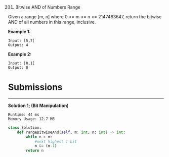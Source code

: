 201. Bitwise AND of Numbers Range

Given a range [m, n] where 0 <= m <= n <= 2147483647, return the bitwise AND of all numbers in this range, inclusive.

**Example 1:**
```
Input: [5,7]
Output: 4
```

**Example 2:**
```
Input: [0,1]
Output: 0
```

# Submissions
---
**Solution 1; (Bit Manipulation)**
```
Runtime: 44 ms
Memory Usage: 12.7 MB
```
```python
class Solution:
    def rangeBitwiseAnd(self, m: int, n: int) -> int:
        while n > m:
            #next highest 1 bit
            n &= (n-1)
        return n
```